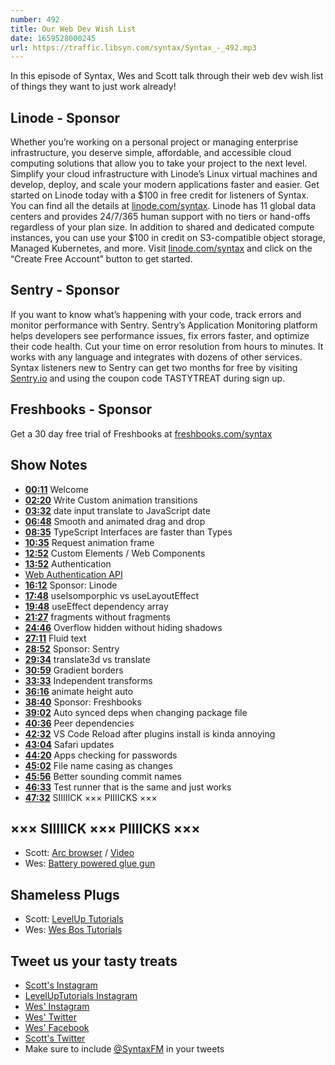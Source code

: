 ```yaml
---
number: 492
title: Our Web Dev Wish List
date: 1659528000245
url: https://traffic.libsyn.com/syntax/Syntax_-_492.mp3
---
```


In this episode of Syntax, Wes and Scott talk through their web dev wish list of things they want to just work already!

## Linode  - Sponsor

Whether you’re working on a personal project or managing enterprise infrastructure, you deserve simple, affordable, and accessible cloud computing solutions that allow you to take your project to the next level. Simplify your cloud infrastructure with Linode’s Linux virtual machines and develop, deploy, and scale your modern applications faster and easier. Get started on Linode today with a $100 in free credit for listeners of Syntax. You can find all the details at [linode.com/syntax](https://linode.com/syntax). Linode has 11 global data centers and provides 24/7/365 human support with no tiers or hand-offs regardless of your plan size. In addition to shared and dedicated compute instances, you can use your $100 in credit on S3-compatible object storage, Managed Kubernetes, and more. Visit [linode.com/syntax](https://linode.com/syntax) and click on the “Create Free Account” button to get started.

## Sentry - Sponsor

If you want to know what’s happening with your code, track errors and monitor performance with Sentry. Sentry’s Application Monitoring platform helps developers see performance issues, fix errors faster, and optimize their code health. Cut your time on error resolution from hours to minutes. It works with any language and integrates with dozens of other services. Syntax listeners new to Sentry can get two months for  free by visiting [Sentry.io](https://sentry.io) and using the coupon code TASTYTREAT during sign up.

## Freshbooks - Sponsor

Get a 30 day free trial of Freshbooks at [freshbooks.com/syntax](https://freshbooks.com/syntax)

## Show Notes

* **[00:11](#t=00:11)** Welcome
* **[02:20](#t=02:20)** Write Custom animation transitions
* **[03:32](#t=03:32)** date input translate to JavaScript date
* **[06:48](#t=06:48)** Smooth and animated drag and drop
* **[08:35](#t=08:35)** TypeScript Interfaces are faster than Types
* **[10:35](#t=10:35)** Request animation frame
* **[12:52](#t=12:52)** Custom Elements / Web Components
* **[13:52](#t=13:52)** Authentication
* [Web Authentication API](https://developer.mozilla.org/en-US/docs/Web/API/Web_Authentication_API)
* **[16:12](#t=16:12)** Sponsor: Linode
* **[17:48](#t=17:48)** useIsomporphic vs useLayoutEffect
* **[19:48](#t=19:48)** useEffect dependency array
* **[21:27](#t=21:27)** fragments without fragments
* **[24:46](#t=24:46)** Overflow hidden without hiding shadows
* **[27:11](#t=27:11)** Fluid text
* **[28:52](#t=28:52)** Sponsor: Sentry
* **[29:34](#t=29:34)** translate3d vs translate
* **[30:59](#t=30:59)** Gradient borders
* **[33:33](#t=33:33)** Independent transforms
* **[36:16](#t=36:16)** animate height auto
* **[38:40](#t=38:40)** Sponsor: Freshbooks
* **[39:02](#t=39:02)** Auto synced deps when changing package file
* **[40:36](#t=40:36)** Peer dependencies
* **[42:32](#t=42:32)** VS Code Reload after plugins install is kinda annoying
* **[43:04](#t=43:04)** Safari updates
* **[44:20](#t=44:20)** Apps checking for passwords
* **[45:02](#t=45:02)** File name casing as changes
* **[45:56](#t=45:56)** Better sounding commit names
* **[46:33](#t=46:33)** Test runner that is the same and just works
* **[47:32](#t=47:32)** SIIIIICK ××× PIIIICKS ×××

## ××× SIIIIICK ××× PIIIICKS ×××

* Scott: [Arc browser](https://thebrowser.company/) / [Video](https://www.youtube.com/watch?v=YJjsY2e5pAY&feature=youtu.be)
* Wes: [Battery powered glue gun](https://www.ryobitools.com/products/details/33287177172)

## Shameless Plugs

* Scott: [LevelUp Tutorials](https://leveluptutorials.com/)
* Wes: [Wes Bos Tutorials](https://wesbos.com/courses)

## Tweet us your tasty treats

* [Scott's Instagram](https://www.instagram.com/stolinski/)
* [LevelUpTutorials Instagram](https://www.instagram.com/LevelUpTutorials/)
* [Wes' Instagram](https://www.instagram.com/wesbos/)
* [Wes' Twitter](https://twitter.com/wesbos)
* [Wes' Facebook](https://www.facebook.com/wesbos.developer)
* [Scott's Twitter](https://twitter.com/stolinski)
* Make sure to include [@SyntaxFM](https://twitter.com/SyntaxFM) in your tweets
